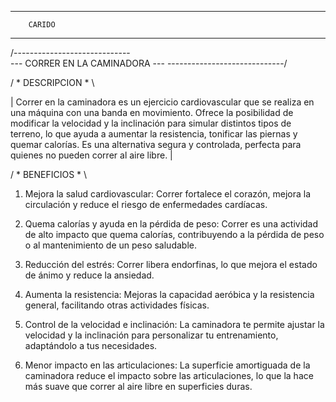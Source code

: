 ----------------------
        CARIDO
----------------------

/-----------------------------\
--- CORRER EN LA CAMINADORA ---
\-----------------------------/

/ * DESCRIPCION * \

| Correr en la caminadora es un ejercicio cardiovascular que se realiza en una máquina con una banda en movimiento. Ofrece la posibilidad de modificar la velocidad y la inclinación para simular distintos tipos de terreno, lo que ayuda a aumentar la resistencia, tonificar las piernas y quemar calorías. Es una alternativa segura y controlada, perfecta para quienes no pueden correr al aire libre. |

/ * BENEFICIOS * \

1. Mejora la salud cardiovascular: Correr fortalece el corazón, mejora la circulación y reduce el riesgo de enfermedades cardíacas.

2. Quema calorías y ayuda en la pérdida de peso: Correr es una actividad de alto impacto que quema calorías, contribuyendo a la pérdida de peso o al mantenimiento de un peso saludable.

3. Reducción del estrés: Correr libera endorfinas, lo que mejora el estado de ánimo y reduce la ansiedad.

4. Aumenta la resistencia: Mejoras la capacidad aeróbica y la resistencia general, facilitando otras actividades físicas.

5. Control de la velocidad e inclinación: La caminadora te permite ajustar la velocidad y la inclinación para personalizar tu entrenamiento, adaptándolo a tus necesidades.

6. Menor impacto en las articulaciones: La superficie amortiguada de la caminadora reduce el impacto sobre las articulaciones, lo que la hace más suave que correr al aire libre en superficies duras.